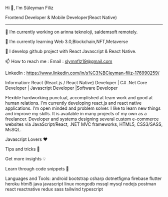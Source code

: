 Hi 👋, I'm Süleyman Filiz


Frontend Developer & Mobile Developer(React Native) 
************************************************************************************

🔭 I’m currently working on arinna teknoloji, saldemsoft  remotely.

🌱 I’m currently learning Web 3.0,Blockchain,NFT,Metaverse

🔮 I develop github project with React Javascript & React Native.

📫 How to reach me :
   Email    : slymnflz19@gmail.com

   LinkedIn : https://www.linkedin.com/in/s%C3%BCleyman-filiz-176990259/



Information:
React (React.js / React Native) Developer  | C# .Net Core Developer |  Javascript Developer |Software Developer

Flexible hardworking punctual, accomplished at team work and good at human relations.  I'm currently developing react.js and react native applications. I'm open minded and problem solver. I like to learn new things and improve my skills. It is available in many projects of my own as a freelancer.
Developer and systems designing several custom e-commerce websites via JavaScript/React, .NET MVC frameworks, HTML5, CSS3/SASS,  MsSQL.


Javascript Lovers ❤️

Tips and tricks 📒

Get more insights 💡

Learn through code snippets 🔋



Languages and Tools:
android  bootstrap csharp  dotnetfigma firebase flutter  heroku html5 java javascript linux mongodb mssql mysql  nodejs  postman react reactnative redux sass tailwind typescript  
